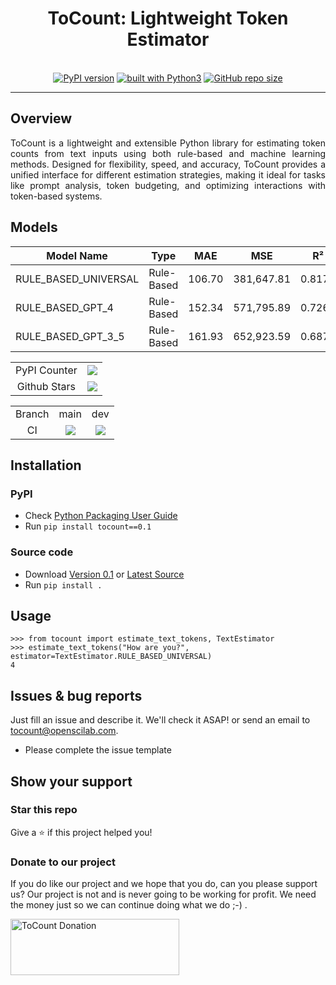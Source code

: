 <div align="center">
    <h1>ToCount: Lightweight Token Estimator</h1>
    <br/>
    <a href="https://badge.fury.io/py/tocount"><img src="https://badge.fury.io/py/tocount.svg" alt="PyPI version"></a>
    <a href="https://www.python.org/"><img src="https://img.shields.io/badge/built%20with-Python3-green.svg" alt="built with Python3"></a>
    <a href="https://github.com/openscilab/tocount"><img alt="GitHub repo size" src="https://img.shields.io/github/repo-size/openscilab/tocount"></a>
</div>

----------


## Overview
<p align="justify">
ToCount is a lightweight and extensible Python library for estimating token counts from text inputs using both rule-based and machine learning methods. Designed for flexibility, speed, and accuracy, ToCount provides a unified interface for different estimation strategies, making it ideal for tasks like prompt analysis, token budgeting, and optimizing interactions with token-based systems.
</p>

## Models

| Model Name               | Type        |   MAE   |     MSE     |   R²   |
|--------------------------|-------------|---------|-------------|--------|
| RULE_BASED_UNIVERSAL     | Rule-Based  | 106.70  | 381,647.81  | 0.8175 |
| RULE_BASED_GPT_4         | Rule-Based  | 152.34  | 571,795.89  | 0.7266 |
| RULE_BASED_GPT_3_5       | Rule-Based  | 161.93  | 652,923.59  | 0.6878 |

<table>
    <tr>
        <td align="center">PyPI Counter</td>
        <td align="center">
            <a href="https://pepy.tech/projects/tocount">
                <img src="https://static.pepy.tech/badge/tocount">
            </a>
        </td>
    </tr>
    <tr>
        <td align="center">Github Stars</td>
        <td align="center">
            <a href="https://github.com/openscilab/tocount">
                <img src="https://img.shields.io/github/stars/openscilab/tocount.svg?style=social&label=Stars">
            </a>
        </td>
    </tr>
</table>
<table>
    <tr> 
        <td align="center">Branch</td>
        <td align="center">main</td>
        <td align="center">dev</td>
    </tr>
    <tr>
        <td align="center">CI</td>
        <td align="center">
            <img src="https://github.com/openscilab/tocount/actions/workflows/test.yml/badge.svg?branch=main">
        </td>
        <td align="center">
            <img src="https://github.com/openscilab/tocount/actions/workflows/test.yml/badge.svg?branch=dev">
            </td>
    </tr>
</table>


## Installation

### PyPI
- Check [Python Packaging User Guide](https://packaging.python.org/installing/)
- Run `pip install tocount==0.1`
### Source code
- Download [Version 0.1](https://github.com/openscilab/tocount/archive/v0.1.zip) or [Latest Source](https://github.com/openscilab/tocount/archive/dev.zip)
- Run `pip install .`

## Usage

```pycon
>>> from tocount import estimate_text_tokens, TextEstimator
>>> estimate_text_tokens("How are you?", estimator=TextEstimator.RULE_BASED_UNIVERSAL)
4
```

## Issues & bug reports

Just fill an issue and describe it. We'll check it ASAP! or send an email to [tocount@openscilab.com](mailto:tocount@openscilab.com "tocount@openscilab.com"). 

- Please complete the issue template


## Show your support


### Star this repo

Give a ⭐️ if this project helped you!

### Donate to our project
If you do like our project and we hope that you do, can you please support us? Our project is not and is never going to be working for profit. We need the money just so we can continue doing what we do ;-) .			

<a href="https://openscilab.com/#donation" target="_blank"><img src="https://github.com/openscilab/tocount/raw/main/otherfiles/donation.png" height="90px" width="270px" alt="ToCount Donation"></a>
